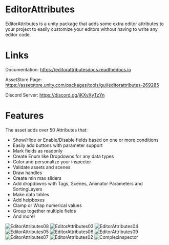 # EditorAttributes
EditorAttributes is a unity package that adds some extra editor attributes to your project to easily customize your editors without having to write any editor code.

# Links
Documentation: https://editorattributesdocs.readthedocs.io

AssetStore Page: https://assetstore.unity.com/packages/tools/gui/editorattributes-269285

Discord Server: https://discord.gg/jKXvXyTzYn

# Features
The asset adds over 50 Attributes that:
- Show/Hide or Enable/Disable fields based on one or more conditions
- Easily add buttons with parameter support
- Mark fields as readonly
- Create Enum like Dropdowns for any data types
- Color and personalize your inspector
- Validate assets and scenes
- Draw handles
- Create min max sliders
- Add dropdowns with Tags, Scenes, Animator Parameters and SortingLayers
- Make data tables
- Add helpboxes
- Clamp or Wrap numerical values
- Group together multiple fields
- And more!

![EditorAttributes08](https://github.com/v0lt13/EditorAttributes/assets/83181883/5680dc39-d9c7-4f41-8ef4-10945b6817d6)
![EditorAttributes03](https://github.com/v0lt13/EditorAttributes/assets/83181883/e015bc88-b861-41ab-a071-fb8eab64eb3c)
![EditorAttributes04](https://github.com/user-attachments/assets/8614df33-162c-4c5f-b9fa-7a1b12b151db)
![EditorAttributes05](https://github.com/v0lt13/EditorAttributes/assets/83181883/adb2a037-bc56-4817-9e44-450cc86ed7d6)
![EditorAttributes06](https://github.com/v0lt13/EditorAttributes/assets/83181883/1525814a-2ba0-4719-9116-100336b3a48f)
![EditorAttributes09](https://github.com/user-attachments/assets/ff3a1f13-3aec-42bd-98ea-c4206d85a338)
![EditorAttributes07](https://github.com/v0lt13/EditorAttributes/assets/83181883/4588fa62-121e-4f51-945f-d83bde2d8c47)
![EditorAttributes02](https://github.com/v0lt13/EditorAttributes/assets/83181883/57792a16-3f1f-42f1-ae46-50a443a4a78e)
![ComplexInspector](https://github.com/v0lt13/EditorAttributes/assets/83181883/d25d867d-ba81-4f46-b1e3-e9a5c5c9ba3a)
